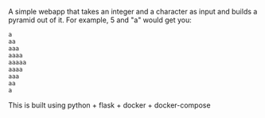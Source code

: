 A simple webapp that takes an integer and a character as input and builds a pyramid out of it.  For example, 5 and "a" would get you:

```
a
aa
aaa
aaaa
aaaaa
aaaa
aaa
aa
a
```

This is built using python + flask + docker + docker-compose
